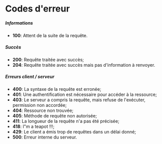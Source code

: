 # Codes d'erreur
##### Informations
* **100**: Attent de la suite de la requête.

##### Succès
* **200**: Requête traitée avec succès;
* **204**: Requête traitée avec succès mais pas d'information à renvoyer.

##### Erreurs client / serveur
* **400**: La syntaxe de la requête est erronée;
* **401**: Une authentification est nécessaire pour accéder à la ressource;
* **403**: Le serveur a compris la requête, mais refuse de l'exécuter, permission non accordée;
* **404**: Ressource non trouvée;
* **405**: Méthode de requête non autorisée;
* **411**: La longueur de la requête n'a pas été précisée;
* **418**: I"m a teapot !!!;
* **429**: Le client a émis trop de requêtes dans un délai donné;
* **500**: Erreur interne du serveur.